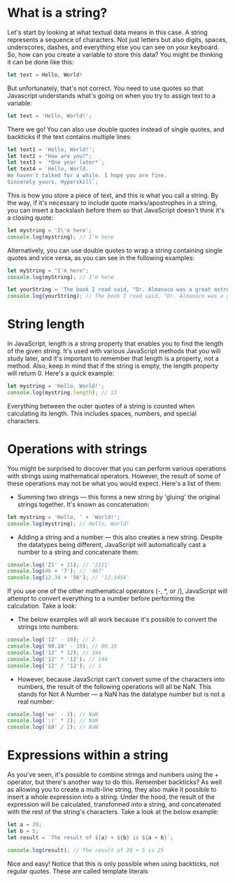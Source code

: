 # What is a string?
Let's start by looking at what textual data means in this case. A string represents a sequence of characters. Not just letters but also digits, spaces, underscores, dashes, and everything else you can see on your keyboard. So, how can you create a variable to store this data? You might be thinking it can be done like this:
```javascript
let text = Hello, World!
```
But unfortunately, that's not correct. You need to use quotes so that Javascript understands what's going on when you try to assign text to a variable:
```javascript
let text = 'Hello, World!';
```
There we go! You can also use double quotes instead of single quotes, and backticks if the text contains multiple lines:
```javascript
let text1 = 'Hello, World!';
let text2 = "How are you?";
let text3 = `*One year later*`;
let text4 = `Hello, World.
We haven't talked for a while. I hope you are fine.
Sincerely yours, Hyperskill`;
```

This is how you store a piece of text, and this is what you call a string. By the way, if it's necessary to include quote marks/apostrophes in a string, you can insert a backslash before them so that JavaScript doesn't think it's a closing quote:
```javascript
let mystring = 'I\'m here';
console.log(mystring); // I'm here
```
Alternatively, you can use double quotes to wrap a string containing single quotes and vice versa, as you can see in the following examples:
```javascript
let myString = "I'm here";
console.log(myString); // I'm here

let yourString = 'The book I read said, "Dr. Almanaco was a great astrologer."';
console.log(yourString); // The book I read said, "Dr. Almanaco was a great astrologer."
```

# String length
In JavaScript, length is a string property that enables you to find the length of the given string. It's used with various JavaScript methods that you will study later, and it's important to remember that length is a property, not a method. Also, keep in mind that if the string is empty, the length property will return 0. Here's a quick example:
```javascript
let mystring = 'Hello, World!';
console.log(mystring.length); // 13
```
Everything between the outer quotes of a string is counted when calculating its length. This includes spaces, numbers, and special characters.

# Operations with strings
You might be surprised to discover that you can perform various operations with strings using mathematical operators. However, the result of some of these operations may not be what you would expect. Here's a list of them:

- Summing two strings — this forms a new string by 'gluing' the original strings together. It's known as concatenation:
```javascript
let mystring = 'Hello, ' + 'World!';
console.log(mystring); // Hello, World!
```
- Adding a string and a number — this also creates a new string. Despite the datatypes being different, JavaScript will automatically cast a number to a string and concatenate them:
```javascript
console.log('21' + 21); // '2121'
console.log(46 + '7'); // '467'
console.log(12.34 + '56'); // '12.3456'
```
If you use one of the other mathematical operators (-, *, or /), JavaScript will attempt to convert everything to a number before performing the calculation. Take a look:

- The below examples will all work because it's possible to convert the strings into numbers:
```javascript
console.log('12' - 10); // 2
console.log('90.10' - 10); // 80.10
console.log('12' * 12); // 144
console.log('12' * '12'); // 144
console.log('12' / '12'); // 1
```
- However, because JavaScript can't convert some of the characters into numbers, the result of the following operations will all be NaN. This stands for Not A Number — a NaN has the datatype number but is not a real number:
```javascript
console.log('we' - 2); // NaN
console.log(':(' * 2); // NaN
console.log('&9' / 2); // NaN
```

# Expressions within a string
As you've seen, it's possible to combine strings and numbers using the + operator, but there's another way to do this. Remember backticks? As well as allowing you to create a multi-line string, they also make it possible to insert a whole expression into a string. Under the hood, the result of the expression will be calculated, transformed into a string, and concatenated with the rest of the string's characters. Take a look at the below example:
```javascript
let a = 20;
let b = 5;
let result = `The result of ${a} + ${b} is ${a + b}`;

console.log(result); // The result of 20 + 5 is 25
```
Nice and easy! Notice that this is only possible when using backticks, not regular quotes. These are called template literals

